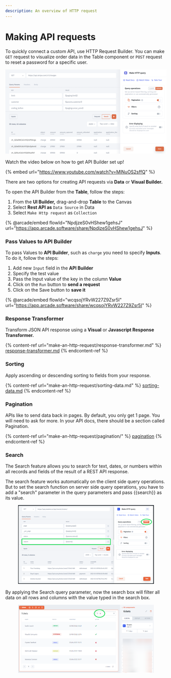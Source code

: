 ```yaml
---
description: An overview of HTTP request
---
```


# Making API requests

To quickly connect a custom API, use HTTP Request Builder. You can make `GET` request to visualize order data in the Table component or `POST` request to reset a password for a specific user.&#x20;

![](<../../.gitbook/assets/image (847).png>)

Watch the video below on how to get API Builder set up!

{% embed url="https://www.youtube.com/watch?v=MlNuOS2sffQ" %}

There are two options for creating API requests via **Data** or **Visual Builder.**

To open the API Builder from the **Table**, follow the steps:

1. From the **UI Builder,** drag-and-drop **Table** to the Canvas
2. Select  **Rest API as** `Data Source` in Data
3. Select `Make Http request`  as `Collection`

{% @arcade/embed flowId="NpdjzeS0vHShew1gehsJ" url="https://app.arcade.software/share/NpdjzeS0vHShew1gehsJ" %}

### Pass Values to API Builder

To pass Values to **API Builder**, such as `charge` you need to specify **Inputs**. To do it, follow the steps:

1. Add new `Input` field in the **API Builder**
2. Specify the test value
3. Pass the Input value of the key in the column **Value**
4. Click on the `Run` button to **send a request**
5. Click on the Save button to **save it**

{% @arcade/embed flowId="wcqsojYRvW227Z9Zsr5I" url="https://app.arcade.software/share/wcqsojYRvW227Z9Zsr5I" %}

### Response Transformer

Transform JSON API response using a **Visual** or **Javascript Response Transformer.**

{% content-ref url="make-an-http-request/response-transformer.md" %}
[response-transformer.md](make-an-http-request/response-transformer.md)
{% endcontent-ref %}

### Sorting

Apply ascending or descending sorting to fields from your response.

{% content-ref url="make-an-http-request/sorting-data.md" %}
[sorting-data.md](make-an-http-request/sorting-data.md)
{% endcontent-ref %}

### Pagination

APIs like to send data back in pages. By default, you only get 1 page. You will need to ask for more. In your API docs, there should be a section called Pagination.&#x20;

{% content-ref url="make-an-http-request/pagination/" %}
[pagination](make-an-http-request/pagination/)
{% endcontent-ref %}

### Search

The Search feature allows you to search for text, dates, or numbers within all records and fields of the result of a REST API response.

The search feature works automatically on the client side query operations. But to set the search function on server side query operations, you have to add a "search" parameter in the query parameters and pass \{{search\}} as its value.

<div align="left">

<figure><img src="../../.gitbook/assets/image (2).png" alt=""><figcaption></figcaption></figure>

</div>

By applying the Search query parameter, now the search box will filter all data on all rows and columns with the value typed in the search box.

<div align="left">

<figure><img src="../../.gitbook/assets/image (2) (1).png" alt=""><figcaption></figcaption></figure>

</div>




